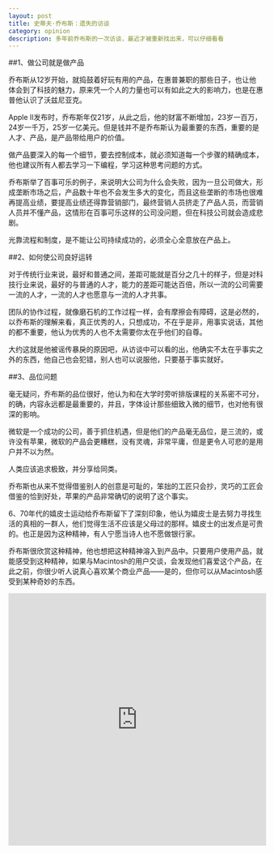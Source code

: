 ```yaml
---
layout: post
title: 史蒂夫·乔布斯：遗失的访谈
category: opinion
description: 多年前乔布斯的一次访谈，最近才被重新找出来，可以仔细看看
---
```


##1、做公司就是做产品

乔布斯从12岁开始，就捣鼓着好玩有用的产品，在惠普兼职的那些日子，也让他体会到了科技的魅力，原来凭一个人的力量也可以有如此之大的影响力，也是在惠普他认识了沃兹尼亚克。

Apple II发布时，乔布斯年仅21岁，从此之后，他的财富不断增加，23岁一百万，24岁一千万，25岁一亿美元。但是钱并不是乔布斯认为最重要的东西，重要的是人才、产品，是产品带给用户的价值。

做产品要深入的每一个细节，要去控制成本，就必须知道每一个步骤的精确成本，他也建议所有人都去学习一下编程，学习这种思考问题的方式。

乔布斯举了百事可乐的例子，来说明大公司为什么会失败，因为一旦公司做大，形成垄断市场之后，产品数十年也不会发生多大的变化，而且这些垄断的市场也很难再提高业绩，要提高业绩还得靠营销部门，最终营销人员挤走了产品人员，而营销人员并不懂产品，这情形在百事可乐这样的公司没问题，但在科技公司就会造成悲剧。

光靠流程和制度，是不能让公司持续成功的，必须全心全意放在产品上。


##2、如何使公司良好运转

对于传统行业来说，最好和普通之间，差距可能就是百分之几十的样子，但是对科技行业来说，最好的与普通的人才，能力的差距可能达百倍，所以一流的公司需要一流的人才，一流的人才也愿意与一流的人才共事。

团队的协作过程，就像磨石机的工作过程一样，会有摩擦会有障碍，这是必然的，以乔布斯的理解来看，真正优秀的人，只想成功，不在乎是非，用事实说话，其他的都不重要，他认为优秀的人也不太需要你太在乎他们的自尊。

大约这就是他被谣传暴戾的原因吧，从访谈中可以看的出，他确实不太在乎事实之外的东西，他自己也会犯错，别人也可以说服他，只要基于事实就好。


##3、品位问题

毫无疑问，乔布斯的品位很好，他认为和在大学时旁听排版课程的关系密不可分，的确，内容永远都是最重要的，并且，字体设计那些细致入微的细节，也对他有很深的影响。

微软是一个成功的公司，善于抓住机遇，但是他们的产品毫无品位，是三流的，或许没有苹果，微软的产品会更糟糕，没有灵魂，非常平庸，但是更令人可悲的是用户并不以为然。

人类应该追求极致，并分享给同类。

乔布斯也从来不觉得借鉴别人的创意是可耻的，笨拙的工匠只会抄，灵巧的工匠会借鉴的恰到好处，苹果的产品非常确切的说明了这个事实。

6、70年代的嬉皮士运动给乔布斯留下了深刻印象，他认为嬉皮士是去努力寻找生活的真相的一群人，他们觉得生活不应该是父母过的那样。嬉皮士的出发点是可贵的。也正是因为这种精神，有人宁愿当诗人也不愿做银行家。

乔布斯很欣赏这种精神，他也想把这种精神溶入到产品中。只要用户使用产品，就能感受到这种精神，如果与Macintosh的用户交谈，会发现他们喜爱这个产品，在此之前，你很少听人说真心喜欢某个商业产品——是的，但你可以从Macintosh感受到某种奇妙的东西。

<iframe height=498 width=510 src="http://player.youku.com/embed/XNTUxNDY1NDY4" frameborder=0 style="margin:0 auto"></iframe>

[BeiYuu]:    http://beiyuu.com  "BeiYuu"

